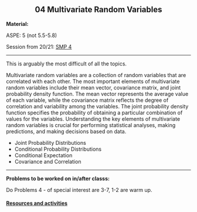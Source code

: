 <h2 align="center">04 Multivariate Random Variables</h2>

<p><strong>Material:</strong></p>

<p>ASPE: 5 (not 5.5-5.8)</p>

<p>Session from 20/21:&nbsp;<a href="https://youtu.be/v4rf4b2YPls" target="_blank">SMP 4</a></p>

<hr />

<p>This is arguably the most difficult of all the topics.</p>

Multivariate random variables are a collection of random variables that are correlated with each other. The most important elements of multivariate random variables include their mean vector, covariance matrix, and joint probability density function. The mean vector represents the average value of each variable, while the covariance matrix reflects the degree of correlation and variability among the variables. The joint probability density function specifies the probability of obtaining a particular combination of values for the variables. Understanding the key elements of multivariate random variables is crucial for performing statistical analyses, making predictions, and making decisions based on data.

<ul>
	<li>Joint Probability Distributions</li>
	<li>Conditional Probability Distributions</li>
	<li>Conditional Expectation</li>
	<li>Covariance and Correlation</li>
</ul>

<hr />
<p><strong>Problems to be worked on in/after classs:</strong></p>

<p>Do Problems 4 - of special interest are 3-7, 1-2&nbsp;are warm up.</p>

#### [Resources and activities](https://viaucdk-my.sharepoint.com/:f:/g/personal/rib_viauc_dk/EoKqqy67NdBBk7Qnug21TH4BXHHtg2jlNNSF45_H9n7feg?e=d7LENR)
